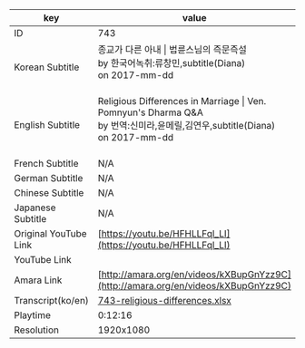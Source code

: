 |  key  |  value  |
|-------|---------|
| ID            | 743 |
| Korean Subtitle | 종교가 다른 아내 \| 법륜스님의 즉문즉설<br>by 한국어녹취:류창민,subtitle(Diana)<br>on 2017-mm-dd<br><br>|
| English Subtitle | Religious Differences in Marriage  \| Ven. Pomnyun's Dharma Q&A<br>by 번역:신미라,윤메릴,김연우,subtitle(Diana)<br>on 2017-mm-dd<br><br>|
| French Subtitle | N/A |
| German Subtitle | N/A |
| Chinese Subtitle | N/A |
| Japanese Subtitle | N/A |
| Original YouTube Link  | [https://youtu.be/HFHLLFql_LI](https://youtu.be/HFHLLFql_LI) |
| YouTube Link  |  |
| Amara Link    | [http://amara.org/en/videos/kXBupGnYzz9C](http://amara.org/en/videos/kXBupGnYzz9C) |
| Transcript(ko/en) | [743-religious-differences.xlsx](https://github.com/jungtosociety/dharma-qna/raw/master/sub/743/743-religious-differences.xlsx) |
| Playtime | 0:12:16 |
| Resolution | 1920x1080|
